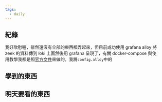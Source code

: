 ```yaml
---
tags:
  - daily
---
```

## 紀錄
我好欣慰喔，雖然還沒有全部的東西都弄起來，但目前成功使用 grafana alloy 將 zeek 的資料傳到 loki 上面然後用 grafana 呈現了，有關 docker-compose 與使用教學我都是照[官方文件](https://grafana.com/docs/alloy/latest/tutorials/send-logs-to-loki/)來做的，我將`config.alloy`中的
## 學到的東西

## 明天要看的東西
